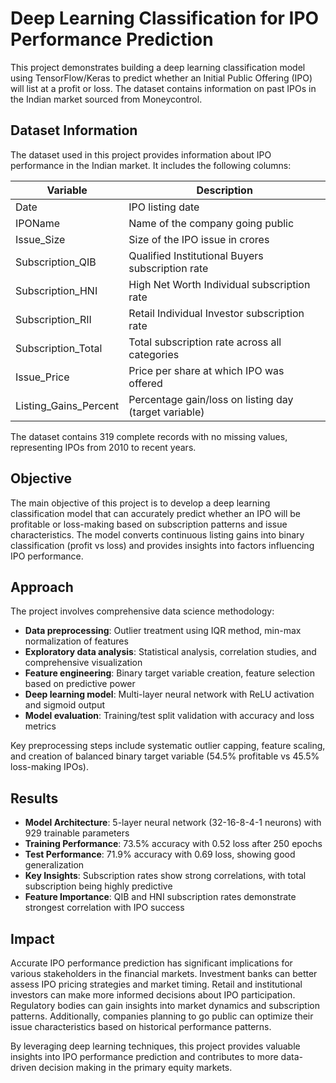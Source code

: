 # Deep Learning Classification for IPO Performance Prediction

This project demonstrates building a deep learning classification model using TensorFlow/Keras to predict whether an Initial Public Offering (IPO) will list at a profit or loss. The dataset contains information on past IPOs in the Indian market sourced from Moneycontrol.

## Dataset Information
The dataset used in this project provides information about IPO performance in the Indian market. It includes the following columns:

| Variable | Description |
| --- | --- |
| Date | IPO listing date |
| IPOName | Name of the company going public |
| Issue_Size | Size of the IPO issue in crores |
| Subscription_QIB | Qualified Institutional Buyers subscription rate |
| Subscription_HNI | High Net Worth Individual subscription rate |
| Subscription_RII | Retail Individual Investor subscription rate |
| Subscription_Total | Total subscription rate across all categories |
| Issue_Price | Price per share at which IPO was offered |
| Listing_Gains_Percent | Percentage gain/loss on listing day (target variable) |

The dataset contains 319 complete records with no missing values, representing IPOs from 2010 to recent years.

## Objective
The main objective of this project is to develop a deep learning classification model that can accurately predict whether an IPO will be profitable or loss-making based on subscription patterns and issue characteristics. The model converts continuous listing gains into binary classification (profit vs loss) and provides insights into factors influencing IPO performance.

## Approach
The project involves comprehensive data science methodology:
- **Data preprocessing**: Outlier treatment using IQR method, min-max normalization of features
- **Exploratory data analysis**: Statistical analysis, correlation studies, and comprehensive visualization
- **Feature engineering**: Binary target variable creation, feature selection based on predictive power
- **Deep learning model**: Multi-layer neural network with ReLU activation and sigmoid output
- **Model evaluation**: Training/test split validation with accuracy and loss metrics

Key preprocessing steps include systematic outlier capping, feature scaling, and creation of balanced binary target variable (54.5% profitable vs 45.5% loss-making IPOs).

## Results
- **Model Architecture**: 5-layer neural network (32-16-8-4-1 neurons) with 929 trainable parameters
- **Training Performance**: 73.5% accuracy with 0.52 loss after 250 epochs
- **Test Performance**: 71.9% accuracy with 0.69 loss, showing good generalization
- **Key Insights**: Subscription rates show strong correlations, with total subscription being highly predictive
- **Feature Importance**: QIB and HNI subscription rates demonstrate strongest correlation with IPO success

## Impact
Accurate IPO performance prediction has significant implications for various stakeholders in the financial markets. Investment banks can better assess IPO pricing strategies and market timing. Retail and institutional investors can make more informed decisions about IPO participation. Regulatory bodies can gain insights into market dynamics and subscription patterns. Additionally, companies planning to go public can optimize their issue characteristics based on historical performance patterns.

By leveraging deep learning techniques, this project provides valuable insights into IPO performance prediction and contributes to more data-driven decision making in the primary equity markets.
